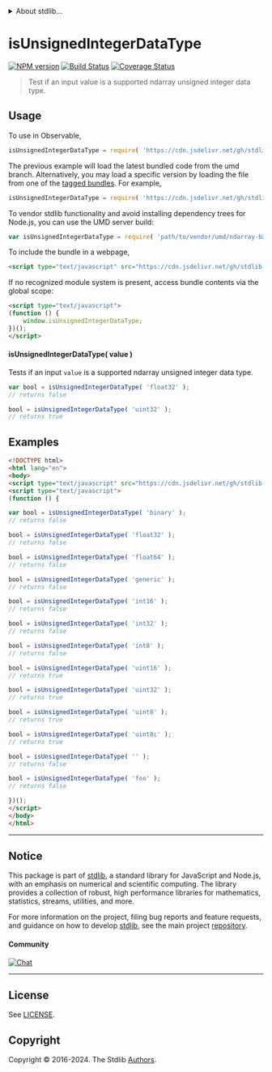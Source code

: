 <!--

@license Apache-2.0

Copyright (c) 2023 The Stdlib Authors.

Licensed under the Apache License, Version 2.0 (the "License");
you may not use this file except in compliance with the License.
You may obtain a copy of the License at

   http://www.apache.org/licenses/LICENSE-2.0

Unless required by applicable law or agreed to in writing, software
distributed under the License is distributed on an "AS IS" BASIS,
WITHOUT WARRANTIES OR CONDITIONS OF ANY KIND, either express or implied.
See the License for the specific language governing permissions and
limitations under the License.

-->


<details>
  <summary>
    About stdlib...
  </summary>
  <p>We believe in a future in which the web is a preferred environment for numerical computation. To help realize this future, we've built stdlib. stdlib is a standard library, with an emphasis on numerical and scientific computation, written in JavaScript (and C) for execution in browsers and in Node.js.</p>
  <p>The library is fully decomposable, being architected in such a way that you can swap out and mix and match APIs and functionality to cater to your exact preferences and use cases.</p>
  <p>When you use stdlib, you can be absolutely certain that you are using the most thorough, rigorous, well-written, studied, documented, tested, measured, and high-quality code out there.</p>
  <p>To join us in bringing numerical computing to the web, get started by checking us out on <a href="https://github.com/stdlib-js/stdlib">GitHub</a>, and please consider <a href="https://opencollective.com/stdlib">financially supporting stdlib</a>. We greatly appreciate your continued support!</p>
</details>

# isUnsignedIntegerDataType

[![NPM version][npm-image]][npm-url] [![Build Status][test-image]][test-url] [![Coverage Status][coverage-image]][coverage-url] <!-- [![dependencies][dependencies-image]][dependencies-url] -->

> Test if an input value is a supported ndarray unsigned integer data type.

<!-- Section to include introductory text. Make sure to keep an empty line after the intro `section` element and another before the `/section` close. -->

<section class="intro">

</section>

<!-- /.intro -->

<!-- Package usage documentation. -->



<section class="usage">

## Usage

To use in Observable,

```javascript
isUnsignedIntegerDataType = require( 'https://cdn.jsdelivr.net/gh/stdlib-js/ndarray-base-assert-is-unsigned-integer-data-type@umd/browser.js' )
```
The previous example will load the latest bundled code from the umd branch. Alternatively, you may load a specific version by loading the file from one of the [tagged bundles](https://github.com/stdlib-js/ndarray-base-assert-is-unsigned-integer-data-type/tags). For example,

```javascript
isUnsignedIntegerDataType = require( 'https://cdn.jsdelivr.net/gh/stdlib-js/ndarray-base-assert-is-unsigned-integer-data-type@v0.2.1-umd/browser.js' )
```

To vendor stdlib functionality and avoid installing dependency trees for Node.js, you can use the UMD server build:

```javascript
var isUnsignedIntegerDataType = require( 'path/to/vendor/umd/ndarray-base-assert-is-unsigned-integer-data-type/index.js' )
```

To include the bundle in a webpage,

```html
<script type="text/javascript" src="https://cdn.jsdelivr.net/gh/stdlib-js/ndarray-base-assert-is-unsigned-integer-data-type@umd/browser.js"></script>
```

If no recognized module system is present, access bundle contents via the global scope:

```html
<script type="text/javascript">
(function () {
    window.isUnsignedIntegerDataType;
})();
</script>
```

#### isUnsignedIntegerDataType( value )

Tests if an input `value` is a supported ndarray unsigned integer data type.

```javascript
var bool = isUnsignedIntegerDataType( 'float32' );
// returns false

bool = isUnsignedIntegerDataType( 'uint32' );
// returns true
```

</section>

<!-- /.usage -->

<!-- Package usage notes. Make sure to keep an empty line after the `section` element and another before the `/section` close. -->

<section class="notes">

</section>

<!-- /.notes -->

<!-- Package usage examples. -->

<section class="examples">

## Examples

<!-- eslint no-undef: "error" -->

```html
<!DOCTYPE html>
<html lang="en">
<body>
<script type="text/javascript" src="https://cdn.jsdelivr.net/gh/stdlib-js/ndarray-base-assert-is-unsigned-integer-data-type@umd/browser.js"></script>
<script type="text/javascript">
(function () {

var bool = isUnsignedIntegerDataType( 'binary' );
// returns false

bool = isUnsignedIntegerDataType( 'float32' );
// returns false

bool = isUnsignedIntegerDataType( 'float64' );
// returns false

bool = isUnsignedIntegerDataType( 'generic' );
// returns false

bool = isUnsignedIntegerDataType( 'int16' );
// returns false

bool = isUnsignedIntegerDataType( 'int32' );
// returns false

bool = isUnsignedIntegerDataType( 'int8' );
// returns false

bool = isUnsignedIntegerDataType( 'uint16' );
// returns true

bool = isUnsignedIntegerDataType( 'uint32' );
// returns true

bool = isUnsignedIntegerDataType( 'uint8' );
// returns true

bool = isUnsignedIntegerDataType( 'uint8c' );
// returns true

bool = isUnsignedIntegerDataType( '' );
// returns false

bool = isUnsignedIntegerDataType( 'foo' );
// returns false

})();
</script>
</body>
</html>
```

</section>

<!-- /.examples -->

<!-- Section to include cited references. If references are included, add a horizontal rule *before* the section. Make sure to keep an empty line after the `section` element and another before the `/section` close. -->

<section class="references">

</section>

<!-- /.references -->

<!-- Section for related `stdlib` packages. Do not manually edit this section, as it is automatically populated. -->

<section class="related">

</section>

<!-- /.related -->

<!-- Section for all links. Make sure to keep an empty line after the `section` element and another before the `/section` close. -->


<section class="main-repo" >

* * *

## Notice

This package is part of [stdlib][stdlib], a standard library for JavaScript and Node.js, with an emphasis on numerical and scientific computing. The library provides a collection of robust, high performance libraries for mathematics, statistics, streams, utilities, and more.

For more information on the project, filing bug reports and feature requests, and guidance on how to develop [stdlib][stdlib], see the main project [repository][stdlib].

#### Community

[![Chat][chat-image]][chat-url]

---

## License

See [LICENSE][stdlib-license].


## Copyright

Copyright &copy; 2016-2024. The Stdlib [Authors][stdlib-authors].

</section>

<!-- /.stdlib -->

<!-- Section for all links. Make sure to keep an empty line after the `section` element and another before the `/section` close. -->

<section class="links">

[npm-image]: http://img.shields.io/npm/v/@stdlib/ndarray-base-assert-is-unsigned-integer-data-type.svg
[npm-url]: https://npmjs.org/package/@stdlib/ndarray-base-assert-is-unsigned-integer-data-type

[test-image]: https://github.com/stdlib-js/ndarray-base-assert-is-unsigned-integer-data-type/actions/workflows/test.yml/badge.svg?branch=v0.2.1
[test-url]: https://github.com/stdlib-js/ndarray-base-assert-is-unsigned-integer-data-type/actions/workflows/test.yml?query=branch:v0.2.1

[coverage-image]: https://img.shields.io/codecov/c/github/stdlib-js/ndarray-base-assert-is-unsigned-integer-data-type/main.svg
[coverage-url]: https://codecov.io/github/stdlib-js/ndarray-base-assert-is-unsigned-integer-data-type?branch=main

<!--

[dependencies-image]: https://img.shields.io/david/stdlib-js/ndarray-base-assert-is-unsigned-integer-data-type.svg
[dependencies-url]: https://david-dm.org/stdlib-js/ndarray-base-assert-is-unsigned-integer-data-type/main

-->

[chat-image]: https://img.shields.io/gitter/room/stdlib-js/stdlib.svg
[chat-url]: https://app.gitter.im/#/room/#stdlib-js_stdlib:gitter.im

[stdlib]: https://github.com/stdlib-js/stdlib

[stdlib-authors]: https://github.com/stdlib-js/stdlib/graphs/contributors

[umd]: https://github.com/umdjs/umd
[es-module]: https://developer.mozilla.org/en-US/docs/Web/JavaScript/Guide/Modules

[deno-url]: https://github.com/stdlib-js/ndarray-base-assert-is-unsigned-integer-data-type/tree/deno
[deno-readme]: https://github.com/stdlib-js/ndarray-base-assert-is-unsigned-integer-data-type/blob/deno/README.md
[umd-url]: https://github.com/stdlib-js/ndarray-base-assert-is-unsigned-integer-data-type/tree/umd
[umd-readme]: https://github.com/stdlib-js/ndarray-base-assert-is-unsigned-integer-data-type/blob/umd/README.md
[esm-url]: https://github.com/stdlib-js/ndarray-base-assert-is-unsigned-integer-data-type/tree/esm
[esm-readme]: https://github.com/stdlib-js/ndarray-base-assert-is-unsigned-integer-data-type/blob/esm/README.md
[branches-url]: https://github.com/stdlib-js/ndarray-base-assert-is-unsigned-integer-data-type/blob/main/branches.md

[stdlib-license]: https://raw.githubusercontent.com/stdlib-js/ndarray-base-assert-is-unsigned-integer-data-type/main/LICENSE

</section>

<!-- /.links -->
